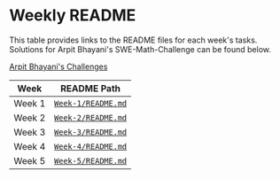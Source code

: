 # Weekly README

This table provides links to the README files for each week's tasks. Solutions for Arpit Bhayani's SWE-Math-Challenge can be found below.

[Arpit Bhayani's Challenges](https://arpitbhayani.me/math)

| Week   | README Path                            |
| ------ | -------------------------------------- |
| Week 1 | [`Week-1/README.md`](Week-1/README.md) |
| Week 2 | [`Week-2/README.md`](Week-2/README.md) |
| Week 3 | [`Week-3/README.md`](Week-3/README.md) |
| Week 4 | [`Week-4/README.md`](Week-4/README.md) |
| Week 5 | [`Week-5/README.md`](Week-5/README.md) |
